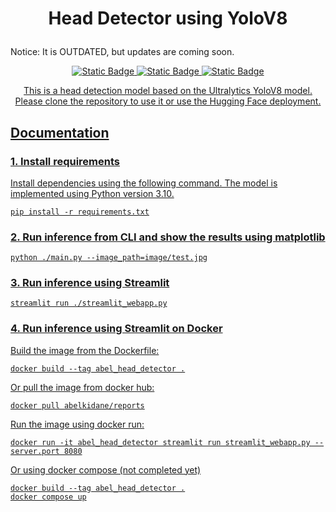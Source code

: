 <h1><p align="center">Head Detector using YoloV8</p></h1>

Notice: It is OUTDATED, but updates are coming soon.
<p align="center">
  <a href="https://github.com/AbelKidane-abita/Reports/blob/main/notebooks/Report.ipynb"><img  alt="Static Badge" src="https://img.shields.io/badge/Report-Jupyter%20Notebook-orange" target="_blank">
   <a  href="https://huggingface.co/spaces/AbelKidane/headdetector" ><img alt="Static Badge" src="https://img.shields.io/badge/%F0%9F%A4%97-Hugging%20Face-yellow" target="_blank"> 
     <a  href="https://hub.docker.com/r/abelkidane/reports" ><img alt="Static Badge" src="https://img.shields.io/badge/docker-abelkidane%2Freports-blue?logo=docker" target="_blank"> 
    
</p> 
     
<p align="center">
  This is a head detection model based on the Ultralytics YoloV8 model. Please clone the repository to use it or use the Hugging Face deployment.
</p>

<h2>Documentation</h2>

### 1. Install requirements

Install dependencies using the following command. The model is implemented using Python version 3.10. 
```
pip install -r requirements.txt

```

### 2. Run inference from CLI and show the results using matplotlib
```
python ./main.py --image_path=image/test.jpg

```

### 3. Run inference using Streamlit
```
streamlit run ./streamlit_webapp.py

```
### 4. Run inference using Streamlit on Docker

Build the image from the Dockerfile:
```
docker build --tag abel_head_detector .
```


Or pull the image from docker hub:
```
docker pull abelkidane/reports
```

Run the image using docker run:
```
docker run -it abel_head_detector streamlit run streamlit_webapp.py --server.port 8080
```

Or using docker compose (not completed yet)
```
docker build --tag abel_head_detector .
docker compose up

```
